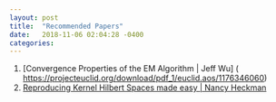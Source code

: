 ```yaml
---
layout: post
title:  "Recommended Papers"
date:   2018-11-06 02:04:28 -0400
categories:
---
```


1. [Convergence Properties of the EM Algorithm | Jeff Wu] ( https://projecteuclid.org/download/pdf_1/euclid.aos/1176346060)
2. [Reproducing Kernel Hilbert Spaces made easy | Nancy Heckman]( https://arxiv.org/pdf/1111.1915.pdf)

